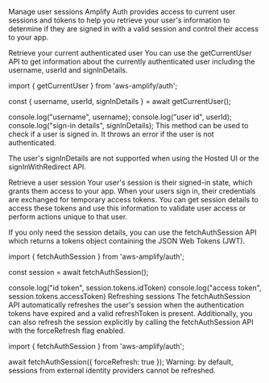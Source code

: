 Manage user sessions
Amplify Auth provides access to current user sessions and tokens to help you retrieve your user's information to determine if they are signed in with a valid session and control their access to your app.

Retrieve your current authenticated user
You can use the getCurrentUser API to get information about the currently authenticated user including the username, userId and signInDetails.

import { getCurrentUser } from 'aws-amplify/auth';

const { username, userId, signInDetails } = await getCurrentUser();

console.log("username", username);
console.log("user id", userId);
console.log("sign-in details", signInDetails);
This method can be used to check if a user is signed in. It throws an error if the user is not authenticated.

The user's signInDetails are not supported when using the Hosted UI or the signInWithRedirect API.

Retrieve a user session
Your user's session is their signed-in state, which grants them access to your app. When your users sign in, their credentials are exchanged for temporary access tokens. You can get session details to access these tokens and use this information to validate user access or perform actions unique to that user.

If you only need the session details, you can use the fetchAuthSession API which returns a tokens object containing the JSON Web Tokens (JWT).

import { fetchAuthSession } from 'aws-amplify/auth';

const session = await fetchAuthSession();

console.log("id token", session.tokens.idToken)
console.log("access token", session.tokens.accessToken)
Refreshing sessions
The fetchAuthSession API automatically refreshes the user's session when the authentication tokens have expired and a valid refreshToken is present. Additionally, you can also refresh the session explicitly by calling the fetchAuthSession API with the forceRefresh flag enabled.

import { fetchAuthSession } from 'aws-amplify/auth';

await fetchAuthSession({ forceRefresh: true });
Warning: by default, sessions from external identity providers cannot be refreshed.